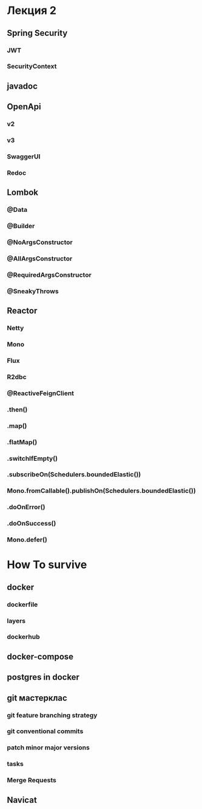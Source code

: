 # Лекция 2

## Spring Security
### JWT
### SecurityContext

## javadoc
## OpenApi
### v2
### v3
### SwaggerUI
### Redoc

## Lombok
### @Data
### @Builder
### @NoArgsConstructor
### @AllArgsConstructor
### @RequiredArgsConstructor
### @SneakyThrows

## Reactor
### Netty
### Mono
### Flux
### R2dbc
### @ReactiveFeignClient
### .then()
### .map()
### .flatMap()
### .switchIfEmpty()
### .subscribeOn(Schedulers.boundedElastic())
### Mono.fromCallable().publishOn(Schedulers.boundedElastic())
### .doOnError()
### .doOnSuccess()
### Mono.defer()

# How To survive

## docker
### dockerfile
### layers
### dockerhub

## docker-compose
## postgres in docker
## git мастерклас
### git feature branching strategy
### git conventional commits
### patch minor major versions
### tasks
### Merge Requests

## Navicat
